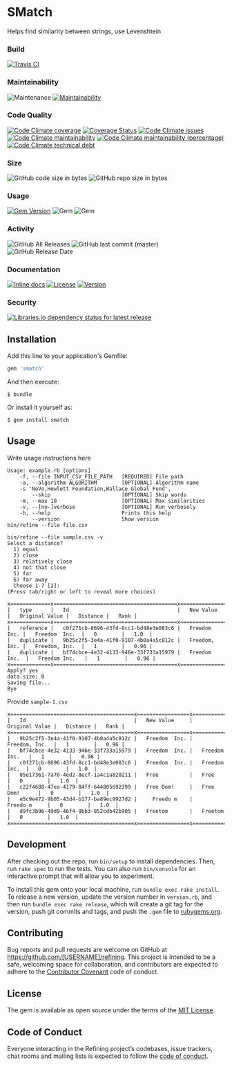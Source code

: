 # SMatch

Helps find similarity between strings, use Levenshtein

### Build

[![Travis CI](https://img.shields.io/travis/joel/smatch.svg?branch=master)](https://travis-ci.org/joel/smatch)

### Maintainability

![Maintenance](https://img.shields.io/maintenance/yes/2019.svg)
[![Maintainability](https://api.codeclimate.com/v1/badges/51aa08d8908ab501d537/maintainability)](https://codeclimate.com/github/joel/smatch/maintainability)

### Code Quality

[![Code Climate coverage](https://img.shields.io/codeclimate/coverage/joel/smatch.svg)](https://codeclimate.com/github/joel/smatch)
[![Coverage Status](https://coveralls.io/repos/github/joel/smatch/badge.svg?branch=master)](https://coveralls.io/github/joel/smatch?branch=master)
[![Code Climate issues](https://img.shields.io/codeclimate/issues/joel/smatch.svg)](https://codeclimate.com/github/joel/smatch/issues)
[![Code Climate maintainability](https://img.shields.io/codeclimate/maintainability/joel/smatch.svg)](https://codeclimate.com/github/joel/smatch/progress/maintainability)
[![Code Climate maintainability (percentage)](https://img.shields.io/codeclimate/maintainability-percentage/joel/smatch.svg)](https://codeclimate.com/github/joel/smatch/code)
[![Code Climate technical debt](https://img.shields.io/codeclimate/tech-debt/joel/smatch.svg)](https://codeclimate.com/github/joel/smatch/trends/technical_debt)

### Size

![GitHub code size in bytes](https://img.shields.io/github/languages/code-size/joel/smatch.svg)
![GitHub repo size in bytes](https://img.shields.io/github/repo-size/joel/smatch.svg)

### Usage

[![Gem Version](https://badge.fury.io/rb/smatch.svg)](https://badge.fury.io/rb/smatch)
![Gem](https://img.shields.io/gem/dv/smatch/0.1.0.svg)
![Gem](https://img.shields.io/gem/v/smatch.svg)

### Activity

![GitHub All Releases](https://img.shields.io/github/downloads/joel/smatch/total.svg)
![GitHub last commit (master)](https://img.shields.io/github/last-commit/joel/smatch/master.svg)
![GitHub Release Date](https://img.shields.io/github/release-date/joel/smatch.svg)

### Documentation

[![Inline docs](http://inch-ci.org/github/joel/smatch.svg?branch=master)](http://inch-ci.org/github/joel/smatch)
[![License](https://img.shields.io/badge/license-MIT-brightgreen.svg?style=flat-square)](http://opensource.org/licenses/MIT)
[![Version](https://img.shields.io/gem/v/vcr.svg?style=flat-square)](https://rubygems.org/gems/smatch)

### Security

[![Libraries.io dependency status for latest release](https://img.shields.io/librariesio/release/joel/smatch.svg)](https://libraries.io/github/joel/smatch)

## Installation

Add this line to your application's Gemfile:

```ruby
gem 'smatch'
```

And then execute:

    $ bundle

Or install it yourself as:

    $ gem install smatch

## Usage

Write usage instructions here

```.shell
Usage: example.rb [options]
    -f, --file INPUT_CSV_FILE_PATH   [REQUIRED] File path
    -a, --algorithm ALGORITHM        [OPTIONAL] Algorithm name
    -s 'NoVo,Hewlett Foundation,Wallace Global Fund',
        --skip                       [OPTIONAL] Skip words
    -m, --max 10                     [OPTIONAL] Max similarities
    -v, --[no-]verbose               [OPTIONAL] Run verbosely
    -h, --help                       Prints this help
        --version                    Show version
bin/refine --file file.csv
```

```.shell
bin/refine --file sample.csv -v
Select a distance?
  1) equal
  2) close
  3) relatively close
  4) not that close
  5) far
  6) far away
  Choose 1-7 [2]:
(Press tab/right or left to reveal more choices)
```

```.shell
x=============x========================================x=================x==================x============x========x
|   type      |   Id                                   |   New Value     |   Original Value |   Distance |   Rank |
x=============x========================================x=================x==================x============x========x
|   reference |   c0f271cb-8696-43fd-8cc1-bd48e3e083c6 |   Freedom  Inc. |   Freedom  Inc.  |   0        |   1.0  |
|   duplicate |   9b25c2f5-3e4a-41f0-9107-4b0a4a5c812c |   Freedom, Inc. |   Freedom, Inc.  |   1        |   0.96 |
|   duplicate |   bf74cbce-4e32-4133-946e-33f733a15979 |   Freedom Inc.  |   Freedom Inc.   |   1        |   0.96 |
x=============x========================================x=================x=================x=============x========x
Apply? yes
data.size: 0
Saving file...
Bye
```

Provide `sample-1.csv`

```
x========================================x=================x==================x============x========x
|   Id                                   |   New Value     |   Original Value |   Distance |   Rank |
x========================================x=================x==================x============x========x
|   9b25c2f5-3e4a-41f0-9107-4b0a4a5c812c |   Freedom  Inc. |   Freedom, Inc.  |   1        |   0.96 |
|   bf74cbce-4e32-4133-946e-33f733a15979 |   Freedom  Inc. |   Freedom Inc.   |   1        |   0.96 |
|   c0f271cb-8696-43fd-8cc1-bd48e3e083c6 |   Freedom  Inc. |   Freedom  Inc.  |   0        |   1.0  |
|   85e17361-7a70-4ed2-8ecf-1a4c1a820211 |   Free          |   Free           |   0        |   1.0  |
|   c22f4688-47ea-4179-84ff-644805692399 |   Free Dom!     |   Free Dom!      |   0        |   1.0  |
|   e5c9e472-9b05-43d4-b177-ba89ec9927d2 |     Freedo m    |     Freedo m     |   0        |   1.0  |
|   d9fc3b96-49d9-46f4-9bb3-852cdb42b905 |   Freetom       |   Freetom        |   0        |   1.0  |
x========================================x=================x==================x============x========x
```

## Development

After checking out the repo, run `bin/setup` to install dependencies. Then, run `rake spec` to run the tests. You can also run `bin/console` for an interactive prompt that will allow you to experiment.

To install this gem onto your local machine, run `bundle exec rake install`. To release a new version, update the version number in `version.rb`, and then run `bundle exec rake release`, which will create a git tag for the version, push git commits and tags, and push the `.gem` file to [rubygems.org](https://rubygems.org).

## Contributing

Bug reports and pull requests are welcome on GitHub at https://github.com/[USERNAME]/refining. This project is intended to be a safe, welcoming space for collaboration, and contributors are expected to adhere to the [Contributor Covenant](http://contributor-covenant.org) code of conduct.

## License

The gem is available as open source under the terms of the [MIT License](https://opensource.org/licenses/MIT).

## Code of Conduct

Everyone interacting in the Refining project’s codebases, issue trackers, chat rooms and mailing lists is expected to follow the [code of conduct](https://github.com/[USERNAME]/refining/blob/master/CODE_OF_CONDUCT.md).
